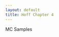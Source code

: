 ```yaml
---
layout: default
title: Hoff Chapter 4
---
```


MC Samples

<script src="https://gist.github.com/cbbruss/c1f32b0a470a73b9066df31d386414ba.js">
	
</script>

<script src="https://gist.github.com/cbbruss/869cb544d25073a0fcb34751fc1fb249.js">
	
</script>

<script src="https://gist.github.com/cbbruss/bb1f5eb9e1b18b6cbbf5451bd66c9428.js">
	
</script>
